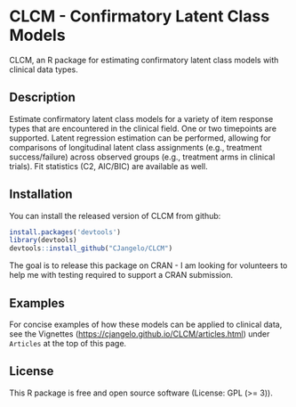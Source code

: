 
<!-- README.md is generated from README.Rmd. Please edit that file -->

# CLCM - Confirmatory Latent Class Models

<!-- badges: start -->
<!-- badges: end -->

CLCM, an R package for estimating confirmatory latent class models with
clinical data types.

## Description

Estimate confirmatory latent class models for a variety of item response
types that are encountered in the clinical field. One or two timepoints
are supported. Latent regression estimation can be performed, allowing
for comparisons of longitudinal latent class assignments (e.g.,
treatment success/failure) across observed groups (e.g., treatment arms
in clinical trials). Fit statistics (C2, AIC/BIC) are available as well.

## Installation

You can install the released version of CLCM from github:

``` r
install.packages('devtools')
library(devtools)
devtools::install_github("CJangelo/CLCM")
```

The goal is to release this package on CRAN - I am looking for
volunteers to help me with testing required to support a CRAN
submission.

## Examples

For concise examples of how these models can be applied to clinical
data, see the Vignettes
(<https://cjangelo.github.io/CLCM/articles.html>) under `Articles` at
the top of this page.

## License

This R package is free and open source software (License: GPL (&gt;=
3)).
